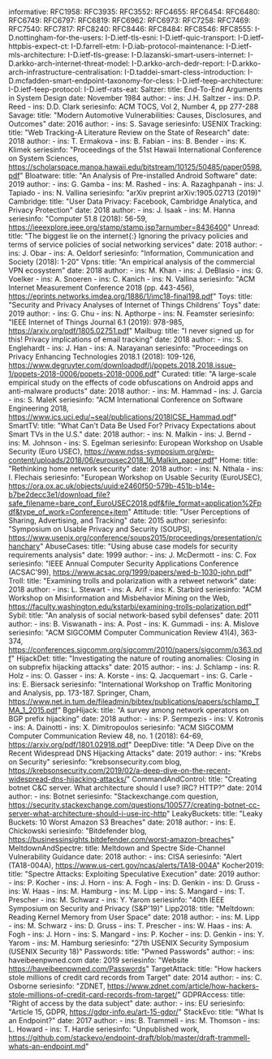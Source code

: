 informative:
  RFC1958:
  RFC3935: 
  RFC3552:
  RFC4655:
  RFC6454:
  RFC6480:
  RFC6749:
  RFC6797:
  RFC6819:
  RFC6962:
  RFC6973:
  RFC7258:
  RFC7469:
  RFC7540:
  RFC7817:
  RFC8240:
  RFC8446:
  RFC8484:
  RFC8546:
  RFC8555:
  I-D.nottingham-for-the-users:
  I-D.ietf-tls-esni:
  I-D.ietf-quic-transport:
  I-D.ietf-httpbis-expect-ct:
  I-D.farrell-etm:
  I-D.iab-protocol-maintenance:
  I-D.ietf-mls-architecture:
  I-D.ietf-tls-grease:
  I-D.lazanski-smart-users-internet:
  I-D.arkko-arch-internet-threat-model:
  I-D.arkko-arch-dedr-report:
  I-D.arkko-arch-infrastructure-centralisation:
  I-D.taddei-smart-cless-introduction:
  I-D.mcfadden-smart-endpoint-taxonomy-for-cless:
  I-D.ietf-teep-architecture:
  I-D.ietf-teep-protocol:
  I-D.ietf-rats-eat:
  Saltzer:
   title: End-To-End Arguments in System Design
   date: November 1984
   author:
    - ins: J.H. Saltzer
    - ins: D.P. Reed
    - ins: D.D. Clark
   seriesinfo: ACM TOCS, Vol 2, Number 4, pp 277-288
  Savage:
   title: "Modern Automotive Vulnerabilities: Causes, Disclosures, and Outcomes"
   date: 2016
   author:
    - ins: S. Savage
   seriesinfo: USENIX
  Tracking:
   title: "Web Tracking-A Literature Review on the State of Research"
   date: 2018
   author:
    - ins: T. Ermakova
    - ins: B. Fabian
    - ins: B. Bender
    - ins: K. Klimek
   seriesinfo: "Proceedings of the 51st Hawaii International Conference on System Sciences, https://scholarspace.manoa.hawaii.edu/bitstream/10125/50485/paper0598.pdf"
  Bloatware:
   title: "An Analysis of Pre-installed Android Software"
   date: 2019
   author:
    - ins: G. Gamba
    - ins: M. Rashed
    - ins: A. Razaghpanah
    - ins: J. Tapiado
    - ins: N. Vallina
   seriesinfo: "arXiv preprint arXiv:1905.02713 (2019)"
  Cambridge:
   title: "User Data Privacy: Facebook, Cambridge Analytica, and Privacy Protection"
   date: 2018
   author:
    - ins: J. Isaak
    - ins: M. Hanna
   seriesinfo: "Computer 51.8 (2018): 56-59, https://ieeexplore.ieee.org/stamp/stamp.jsp?arnumber=8436400"
  Unread:
   title: "The biggest lie on the internet{:} Ignoring the privacy policies and terms of service policies of social networking services"
   date: 2018
   author:
    - ins: J. Obar
    - ins: A. Oeldorf
   seriesinfo: "Information, Communication and Society (2018): 1-20"
  Vpns:
   title: "An empirical analysis of the commercial VPN ecosystem"
   date: 2018
   author:
    - ins: M. Khan
    - ins: J. DeBlasio
    - ins: G. Voelker
    - ins: A. Snoeren
    - ins: C. Kanich
    - ins: N. Vallina
   seriesinfo: "ACM Internet Measurement Conference 2018 (pp. 443-456), https://eprints.networks.imdea.org/1886/1/imc18-final198.pdf"
  Toys:
   title: "Security and Privacy Analyses of Internet of Things Childrens' Toys"
   date: 2019
   author:
    - ins: G. Chu
    - ins: N. Apthorpe
    - ins: N. Feamster
   seriesinfo: "IEEE Internet of Things Journal 6.1 (2019): 978-985, https://arxiv.org/pdf/1805.02751.pdf"
  Mailbug:
   title: "I never signed up for this! Privacy implications of email tracking"
   date: 2018
   author:
    - ins: S. Englehardt
    - ins: J. Han
    - ins: A. Narayanan
   seriesinfo: "Proceedings on Privacy Enhancing Technologies 2018.1 (2018): 109-126, https://www.degruyter.com/downloadpdf/j/popets.2018.2018.issue-1/popets-2018-0006/popets-2018-0006.pdf"
  Curated:
   title: "A large-scale empirical study on the effects of code obfuscations on Android apps and anti-malware products"
   date: 2018
   author:
    - ins: M. Hammad
    - ins: J. Garcia
    - ins: S. MaleK
   seriesinfo: "ACM International Conference on Software Engineering 2018, https://www.ics.uci.edu/~seal/publications/2018ICSE_Hammad.pdf"
  SmartTV:
   title: "What Can't Data Be Used For? Privacy Expectations about Smart TVs in the U.S."
   date: 2018
   author:
    - ins: N. Malkin
    - ins: J. Bernd
    - ins: M. Johnson
    - ins: S. Egelman
   seriesinfo: European Workshop on Usable Security (Euro USEC), https://www.ndss-symposium.org/wp-content/uploads/2018/06/eurousec2018_16_Malkin_paper.pdf"
  Home:
   title: "Rethinking home network security"
   date: 2018
   author:
    - ins: N. Nthala
    - ins: I. Flechais
   seriesinfo: "European Workshop on Usable Security (EuroUSEC), https://ora.ox.ac.uk/objects/uuid:e2460f50-579b-451b-b14e-b7be2decc3e1/download_file?safe_filename=bare_conf_EuroUSEC2018.pdf&file_format=application%2Fpdf&type_of_work=Conference+item"
  Attitude:
   title: "User Perceptions of Sharing, Advertising, and Tracking"
   date: 2015
   author:
   seriesinfo: "Symposium on Usable Privacy and Security (SOUPS), https://www.usenix.org/conference/soups2015/proceedings/presentation/chanchary"
  AbuseCases:
   title: "Using abuse case models for security requirements analysis"
   date: 1999
   author:
    - ins: J. McDermott
    - ins: C. Fox
   seriesinfo: "IEEE Annual Computer Security Applications Conference (ACSAC'99), https://www.acsac.org/1999/papers/wed-b-1030-john.pdf"
  Troll:
   title: "Examining trolls and polarization with a retweet network"
   date: 2018
   author:
    - ins: L. Stewart
    - ins: A. Arif
    - ins: K. Starbird
   seriesinfo: "ACM Workshop on Misinformation and Misbehavior Mining on the Web, https://faculty.washington.edu/kstarbi/examining-trolls-polarization.pdf"
  Sybil:
    title: "An analysis of social network-based sybil defenses"
    date: 2011
    author:
    - ins: B. Viswanath
    - ins: A. Post
    - ins: K. Gummadi
    - ins: A. Mislove
    seriesinfo: "ACM SIGCOMM Computer Communication Review 41(4), 363-374, https://conferences.sigcomm.org/sigcomm/2010/papers/sigcomm/p363.pdf"
  HijackDet:
   title: "Investigating the nature of routing anomalies: Closing in on subprefix hijacking attacks"
   date: 2015
   author:
    - ins: J. Schlamp
    - ins: R. Holz
    - ins: O. Gasser
    - ins: A. Korste
    - ins: Q. Jacquemart
    - ins: G. Carle
    - ins: E. Biersack
   seriesinfo: "International Workshop on Traffic Monitoring and Analysis, pp. 173-187. Springer, Cham, https://www.net.in.tum.de/fileadmin/bibtex/publications/papers/schlamp_TMA_1_2015.pdf"
  BgpHijack:
   title: "A survey among network operators on BGP prefix hijacking"
   date: 2018
   author:
    - ins: P. Sermpezis
    - ins: V. Kotronis
    - ins: A. Dainotti
    - ins: X. Dimitropoulos
   seriesinfo: "ACM SIGCOMM Computer Communication Review 48, no. 1 (2018): 64-69, https://arxiv.org/pdf/1801.02918.pdf"
  DeepDive:
   title: "A Deep Dive on the Recent Widespread DNS Hijacking Attacks"
   date: 2019
   author:
    - ins: "Krebs on Security"
   seriesinfo: "krebsonsecurity.com blog, https://krebsonsecurity.com/2019/02/a-deep-dive-on-the-recent-widespread-dns-hijacking-attacks/"
  CommandAndControl:
   title: "Creating botnet C&C server. What architecture should I use? IRC? HTTP?"
   date: 2014
   author: 
    - ins: Botnet
   seriesinfo: "Stackexchange.com question, https://security.stackexchange.com/questions/100577/creating-botnet-cc-server-what-architecture-should-i-use-irc-http"
  LeakyBuckets:
   title: "Leaky Buckets: 10 Worst Amazon S3 Breaches"
   date: 2018
   author:
    - ins: E. Chickowski
   seriesinfo: "Bitdefender blog, https://businessinsights.bitdefender.com/worst-amazon-breaches"
  MeltdownAndSpectre:
   title: Meltdown and Spectre Side-Channel Vulnerability Guidance
   date: 2018
   author:
    - ins: CISA
   seriesinfo: "Alert (TA18-004A), https://www.us-cert.gov/ncas/alerts/TA18-004A"
  Kocher2019:
   title: "Spectre Attacks: Exploiting Speculative Execution"
   date: 2019
   author:
    - ins: P. Kocher
    - ins: J. Horn
    - ins: A. Fogh
    - ins: D. Genkin
    - ins: D. Gruss
    - ins: W. Haas
    - ins: M. Hamburg
    - ins: M. Lipp
    - ins: S. Mangard
    - ins: T. Prescher
    - ins: M. Schwarz
    - ins: Y. Yarom
   seriesinfo: "40th IEEE Symposium on Security and Privacy (S&P'19)"
  Lipp2018:
   title: "Meltdown: Reading Kernel Memory from User Space"
   date: 2018
   author:
    - ins: M. Lipp
    - ins: M. Schwarz
    - ins: D. Gruss
    - ins: T. Prescher
    - ins: W. Haas
    - ins: A. Fogh
    - ins: J. Horn
    - ins: S. Mangard
    - ins: P. Kocher
    - ins: D. Genkin
    - ins: Y. Yarom
    - ins: M. Hamburg
   seriesinfo: "27th USENIX Security Symposium (USENIX Security 18)"
  Passwords:
   title: "Pwned Passwords"
   author:
    - ins: haveibeenpwned.com
   date: 2019
   seriesinfo: "Website https://haveibeenpwned.com/Passwords"
  TargetAttack:
    title: "How hackers stole millions of credit card records from Target"
    date: 2014
    author:
     - ins: C. Osborne
    seriesinfo: "ZDNET, https://www.zdnet.com/article/how-hackers-stole-millions-of-credit-card-records-from-target/"
  GDPRAccess:
   title: "Right of access by the data subject"
   date: 
   author:
    - ins: EU
   seriesinfo: "Article 15, GDPR, https://gdpr-info.eu/art-15-gdpr/"
  StackEvo:
   title: "What Is an Endpoint?"
   date: 2017
   author:
    - ins: B. Trammell
    - ins: M. Thomson
    - ins: L. Howard
    - ins: T. Hardie
   seriesinfo: "Unpublished work, https://github.com/stackevo/endpoint-draft/blob/master/draft-trammell-whats-an-endpoint.md"


